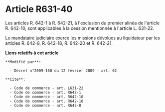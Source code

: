 # Article R631-40

Les articles R. 642-1 à R. 642-21, à l'exclusion du premier alinéa de l'article R. 642-10, sont applicables à la cession
mentionnée à l'article L. 631-22. 

Le mandataire judiciaire exerce les missions dévolues au liquidateur par les articles R. 642-8, R. 642-18, R. 642-20 et R.
642-21.

**Liens relatifs à cet article**

	**Modifié par**:

	  - Décret n°2009-160 du 12 février 2009 - art. 62

	**Cite**:

	  - Code de commerce - art. L631-22
	  - Code de commerce - art. R642-1
	  - Code de commerce - art. R642-10
	  - Code de commerce - art. R642-18
	  - Code de commerce - art. R642-8
